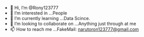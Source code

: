 - 👋 Hi, I’m @Rony123777
- 👀 I’m interested in ...People
- 🌱 I’m currently learning ...Data Scince.
- 💞️ I’m looking to collaborate on ...Anything just through at me
- 📫 How to reach me ...FakeMail: narutoron123777@gmail.com

<!---
Rony123777/Rony123777 is a ✨ special ✨ repository because its `README.md` (this file) appears on your GitHub profile.
You can click the Preview link to take a look at your changes.
--->
